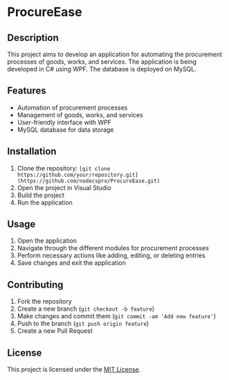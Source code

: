 # ProcureEase

## Description

This project aims to develop an application for automating the procurement processes of goods, works, and services. The application is being developed in C# using WPF. The database is deployed on MySQL.

## Features

- Automation of procurement processes
- Management of goods, works, and services
- User-friendly interface with WPF
- MySQL database for data storage

## Installation

1. Clone the repository: `[git clone https://github.com/your/repository.git](https://github.com/nodecspro/ProcureEase.git)`
2. Open the project in Visual Studio
3. Build the project
4. Run the application

## Usage

1. Open the application
2. Navigate through the different modules for procurement processes
3. Perform necessary actions like adding, editing, or deleting entries
4. Save changes and exit the application

## Contributing

1. Fork the repository
2. Create a new branch (`git checkout -b feature`)
3. Make changes and commit them (`git commit -am 'Add new feature'`)
4. Push to the branch (`git push origin feature`)
5. Create a new Pull Request

## License

This project is licensed under the [MIT License](https://opensource.org/licenses/MIT).
